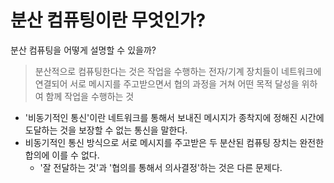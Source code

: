 # 분산 컴퓨팅이란 무엇인가?

분산 컴퓨팅을 어떻게 설명할 수 있을까?

> 분산적으로 컴퓨팅한다는 것은 작업을 수행하는 전자/기계 장치들이 네트워크에 연결되어 서로 메시지를 주고받으면서 협의 과정을 거쳐 어떤 목적 달성을 위하여 함께 작업을 수행하는 것

- '비동기적인 통신'이란 네트워크를 통해서 보내진 메시지가 종착지에 정해진 시간에 도달하는 것을 보장할 수 없는 통신을 말한다.
- 비동기적인 통신 방식으로 서로 메시지를 주고받은 두 분산된 컴퓨팅 장치는 완전한 합의에 이를 수 없다.
  - '잘 전달하는 것'과 '협의를 통해서 의사결정'하는 것은 다른 문제다.




